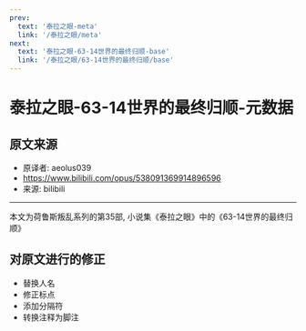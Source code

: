 ```yaml
---
prev:
  text: '泰拉之眼-meta'
  link: '/泰拉之眼/meta'
next:
  text: '泰拉之眼-63-14世界的最终归顺-base'
  link: '/泰拉之眼/63-14世界的最终归顺/base'
---
```


# 泰拉之眼-63-14世界的最终归顺-元数据

## 原文来源

+ 原译者: aeolus039
+ <https://www.bilibili.com/opus/538091369914896596>
+ 来源: bilibili

--------

本文为荷鲁斯叛乱系列的第35部, 小说集《泰拉之眼》中的《63-14世界的最终归顺》

## 对原文进行的修正

+ 替换人名
+ 修正标点
+ 添加分隔符
+ 转换注释为脚注
